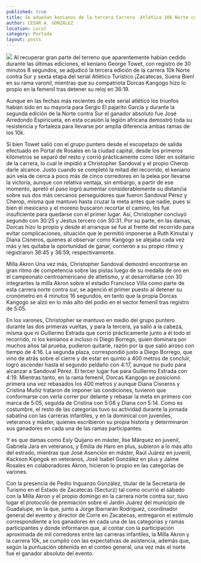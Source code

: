 ```yaml
---
published: true
title: Se adueñan kenianos de la tercera Carrera  Atlética 10k Norte contra Sur en el estado
author: CESAR A. GONZALEZ
location: Local
category: Portada
layout: posts
---
```


![](http://i.imgur.com/1NLxtZkm.jpg)
Al recuperar gran parte del terreno que aparentemente habían cedido durante las últimas ediciones, el keniano George Towet, con registro de 30 minutos 8 segundos, se adjudicó la tercera edición de la carrera 10k Norte contra Sur y sexta etapa del serial Atlético Turístico ¡Zacatecas, Suena Bien! en su rama varonil, mientras que su compatriota Dorcas Kangogo hizo lo propio en la femenil tras detener su reloj en 36:19.

Aunque en las fechas más recientes de este serial atlético los triunfos habían sido en su mayoría para Sergio El pajarito García y durante la segunda edición de la Norte contra Sur el ganador absoluto fue José Arredondo Espiricueta, en esta ocasión la legión africana demostró toda su resistencia y fortaleza para llevarse por amplia diferencia ambas ramas de los 10k.

Si bien Towet salió con el grupo puntero desde el escopetazo de salida efectuado en Portal de Rosales en la ciudad capital, desde los primeros kilómetros se separó del resto y corrió prácticamente como líder en solitario de la carrera, lo cual le impidió a Christopher Sandoval y el propio Cherop darle alcance.
Justo cuando se completó la mitad del recorrido, el keniano aún veía de cerca a poco más de cinco corredores en la pelea por llevarse la victoria, aunque con relativa ventaja, sin embargo, a partir de ese momento, apretó el paso logró aumentar considerablemente su distancia sobre sus dos más cercanos perseguidores que fueron Sandoval Pérez y Cherop, misma que mantuvo hasta cruzar la meta antes que nadie, pues si bien el mexicano y el moreno buscaron recortar el camino, les fue insuficiente para quedarse con el primer lugar.
Así, Christopher concluyó segundo con 30:25 y Jestus tercero con 30:31.
Por su parte, en las damas, Dorcas hizo lo propio y desde el arranque se fue al frente del recorrido para evitar complicaciones, situación que le permitió imponerse a Ruth Kimutai y Diana Cisneros, quienes al observar como Kangogo se alejaba cada vez más y les quitaba la oportunidad de ganar, corrieron a su propio ritmo y registraron 36:45 y 36:59, respectivamente.

Milla Akron
Una vez más, Christopher Sandoval demostró encontrarse en gran ritmo de competencia sobre las pistas luego de su medalla de oro en el campeonato centroamericano de atletismo, y al desarrollarse con 30 integrantes la milla Akron sobre el estadio Francisco Villa como parte de esta carrera norte contra sur, se agenció el primer puesto al detener su cronómetro en 4 minutos 16 segundos, en tanto que la propia Dorcas Kangogo se alzó en lo más alto del podio en el sector femenil tras registro de 5:05.

En los varones, Christopher se mantuvo en medio del grupo puntero durante las dos primeras vueltas, y para la tercera, ya salió a la cabeza, misma que ni Guillermo Estrada que corrió prácticamente junto a él todo el recorrido, ni los kenianos e incluso ni Diego Borrego, quien dominara por muchos años tal prueba, pudieron quitarle, razón por la que salió airoso con tiempo de 4:16.
La segunda plaza, correspondió justo a Diego Borrego, que vino de atrás sobre el cierre y de estar en quinto a 400 metros de concluir, logró ascender hasta el segundo peldaño con 4:17, aunque no pudo para alcanzar a Sandoval Pérez.
El tercer lugar fue para Guillermo Estrada  con 4:19.
Mientras tanto, en la rama femenil, Dorcas Kangogo se posicionó primera una vez rebasados los 400 metros y aunque Diana Cisneros y Cristina Muñiz trataron de imponer las condiciones, tuvieron que conformarse con verla correr por delante y rebasar la meta en primero con marca de 5:05, seguida de Cristina con 5:08 y Diana con 5:14. 
Como es costumbre, el resto de las categorías tuvo su actividad durante la jornada sabatina con las carreras infantiles, y en la dominical con juveniles, veteranos y máster, quienes escribieron su propia historia y determinaron sus ganadores en cada una de las ramas participantes.

Y es que damas como Esly Quijano en máster, Ilse Márquez en juvenil, Gabriela Jara en veteranos, y Emilia de Haro en plus, subieron a lo más alto del estrado, mientras que José Asención en máster, Raúl Juárez en juvenil, Kackson Kipngok en veteranos, José Isabel González en plus y Jaime Rosales en colaboradores Akron, hicieron lo propio en las categorías de varones.

Con la presencia de Pedro Inguanzo González, titular de la Secretaría de Turismo en el Estado de Zacatecas (Secturz) tal como ocurrió el sábado con la Milla Akron y el propio domingo en la carrera norte contra sur, tuvo lugar el protocolo de premiación sobre el Jardín Juárez del municipio de Guadalupe, en la que, junto a Jorge Ibarrarán Rodríguez, coordinador general del evento y director de Corre en Zacatecas, entregaron el estímulo correspondiente a los ganadores en cada una de las categorías y ramas participantes y donde informaron que, al contar con la participación aproximada de mil corredores entre las carreras infantiles, la Milla Akron y la carrera 10k, se cumplió con las expectativas de asistencia, además que, según la puntuación obtenida en el conteo general, una vez más el norte fue el ganador absoluto del evento.
